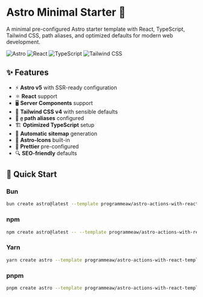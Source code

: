 # Astro Minimal Starter 🚀

A minimal pre-configured Astro starter template with React, TypeScript, Tailwind CSS, path aliases, and optimized defaults for modern web development.

![Astro](https://img.shields.io/badge/Astro-FF5D01?style=for-the-badge&logo=astro&logoColor=white)
![React](https://img.shields.io/badge/React-61DAFB?style=for-the-badge&logo=react&logoColor=white)
![TypeScript](https://img.shields.io/badge/TypeScript-3178C6?style=for-the-badge&logo=typescript&logoColor=white)
![Tailwind CSS](https://img.shields.io/badge/Tailwind_CSS-06B6D4?style=for-the-badge&logo=tailwind-css&logoColor=white)

## ✨ Features

- ⚡ **Astro v5** with SSR-ready configuration
- ⚛️ **React** support
- 🖥 **Server Components** support
- 🎨 **Tailwind CSS v4** with sensible defaults
- 📁 **`@` path aliases** configured
- 🏗 **Optimized TypeScript** setup
- 📜 **Automatic sitemap** generation
- 🌟 **Astro-Icons** built-in
- 🧹 **Prettier** pre-configured
- 🔍 **SEO-friendly** defaults

## 🚀 Quick Start

### Bun
```bash
bun create astro@latest --template programmeaw/astro-actions-with-react-template
```

### npm
```bash
npm create astro@latest -- --template programmeaw/astro-actions-with-react-template
```

### Yarn
```bash
yarn create astro --template programmeaw/astro-actions-with-react-template
```

### pnpm
```bash
pnpm create astro --template programmeaw/astro-actions-with-react-template
```